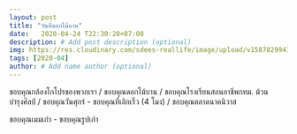 ```yaml
---
layout: post
title: "วันที่ดอกไม้บาน"
date:   2020-04-24 T22:30:28+07:00
description: # Add post description (optional)
img: https://res.cloudinary.com/sdees-reallife/image/upload/v1587829943/2016-10-16_12.55.19_1.jpg # Add image post (optional)
tags: [2020-04]
author: # Add name author (optional)
---
```

ขอบคุณกล้องโกโปรของพวกเรา / ขอบคุณดอกไม้บาน / ขอบคุณโรงเรียนสอนอาชีพกทม. ม้วน บำรุงศิลป์ / ขอบคุณวันศุกร์ - ขอบคุณที่เลิกเร็ว (4 โมง) / ขอบคุณตลาดนาคนิวาส

<i class="fa fa-child" style="color:plum"></i>

ขอบคุณเมมเก่า - ขอบคุณรูปเก่า
